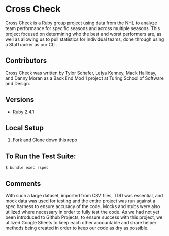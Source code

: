 # Cross Check
Cross Check is a Ruby group project using data from the NHL to analyze team performance for specific seasons and across multiple seasons. This project focused on determining who the best and worst performers are, as well as allowing us to pull statistics for individual teams, done through using a StatTracker as our CLI. 

## Contributors
Cross Check was written by Tylor Schafer, Leiya Kenney, Mack Halliday, and Danny Moran as a Back End Mod 1 project at Turing School of Software and Design. 


## Versions
* Ruby 2.4.1


## Local Setup
1. Fork and Clone down this repo

## To Run the Test Suite: 
```
$ bundle exec rspec
```

## Comments
With such a large dataset, imported from CSV files, TDD was essential, and mock data was used for testing and the entire project was run against a spec harness to ensure accuracy of the code. Mocks and stubs were also utilized where necessary in order to fully test the code.
As we had not yet been introduced to Github Projects, to ensure success with this project, we utilized Google Sheets to keep each other accountable and share helper methods being created in order to keep our code as dry as possible.

